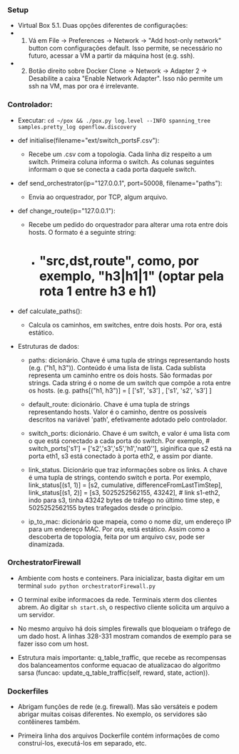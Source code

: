 
### Setup
* Virtual Box 5.1. Duas opções diferentes de configurações:
* 1) Vá em File -> Preferences -> Network -> "Add host-only network" button com configurações default. Isso permite, se necessário no futuro, acessar a VM a partir da máquina host (e.g. ssh).
* 2) Botão direito sobre Docker Clone -> Network -> Adapter 2 -> Desabilite a caixa "Enable Network Adapter". Isso não permite um ssh na VM, mas por ora é irrelevante.

### Controlador:

* Executar:
	`cd ~/pox && ./pox.py log.level --INFO spanning_tree samples.pretty_log openflow.discovery`

* def initialise(filename="ext/switch_portsF.csv"):
	* Recebe um .csv com a topologia. Cada linha diz respeito a um switch. Primeira coluna informa o switch. As colunas seguintes informam o que se conecta a cada porta daquele switch.


* def send_orchestrator(ip="127.0.0.1", port=50008, filename="paths"):
	* Envia ao orquestrador, por TCP, algum arquivo.

* def change_route(ip="127.0.0.1"):
	* Recebe um pedido do orquestrador para alterar uma rota entre dois hosts. O formato é a seguinte string:
		* # "src,dst,route", como, por exemplo, "h3|h1|1" (optar pela rota 1 entre h3 e h1)

* def calculate_paths():
	* Calcula os caminhos, em switches, entre dois hosts. Por ora, está estático.
	

* Estruturas de dados:
	* paths: dicionário. Chave é uma tupla de strings representando hosts (e.g. ("h1, h3")). Conteúdo é uma lista de lista. Cada sublista representa um caminho entre os dois hosts. São formadas por strings. Cada string é o nome de um switch que compõe a rota entre os hosts. (e.g. paths[("h1, h3")] = [ ['s1', 's3']  , ['s1', 's2', 's3']  ]

	* default_route: dicionário. Chave é uma tupla de strings representando hosts. Valor é o caminho, dentre os possíveis descritos na variável 'path', efetivamente adotado pelo controlador.

	* switch_ports: dicionário. Chave é um switch, e valor é uma lista com o que está conectado a cada porta do switch. Por exemplo, # switch_ports['s1'] = ['s2','s3','s5','h1','nat0''], siginifica que s2 está na porta eth1, s3 está conectado à porta eth2, e assim por diante.

	* link_status. Dicionário que traz informações sobre os links. A chave é uma tupla de strings, contendo switch e porta. Por exemplo, link_status[(s1, 1)] = [s2, cumulative, differenceFromLastTimStep], link_status[(s1, 2)] = [s3, 5025252562155, 43242],  # link s1-eth2, indo para s3, tinha 43242 bytes de tráfego no último time step, e 5025252562155 bytes trafegados desde o princípio.

	* ip_to_mac: dicionário que mapeia, como o nome diz, um endereço IP para um endereço MAC. Por ora, está estático. Assim como a descoberta de topologia, feita por um arquivo csv, pode ser dinamizada.


### OrchestratorFirewall

* Ambiente com hosts e conteiners. Para inicializar, basta digitar em um terminal `sudo python orchestratorFirewall.py`

* O terminal exibe informacoes da rede. Terminais xterm dos clientes abrem. Ao digitar `sh start.sh`, o respectivo cliente solicita um arquivo a um servidor.

* No mesmo arquivo há dois simples firewalls que bloqueiam o tráfego de um dado host. A linhas 328-331 mostram comandos de exemplo para se fazer isso com um host.

* Estrutura mais importante: q_table_traffic, que recebe as recompensas dos balanceamentos conforme equacao de atualizacao do algoritmo sarsa (funcao: update_q_table_traffic(self, reward, state, action)). 

### Dockerfiles

* Abrigam funções de rede (e.g. firewall). Mas são versáteis e podem abrigar muitas coisas diferentes. No exemplo, os servidores são contêineres também.

* Primeira linha dos arquivos Dockerfile contém informações de como construí-los, executá-los em separado, etc.
